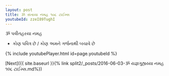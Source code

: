 ```yaml
---
layout: post
title: ૐ સંતાયા નમહ ૧૦૮ ટાઈમ્સ
youtubeId: zzeI89TughI
---
```

 
 
 ૐ પવીતહરયા નમહ  
 
 -  કોણ પવિત્ર છે / કોણ અમને ગર્જનાથી બચાવે છે 
 
  
 
  
 
 
 
 
 
 


{% include youtubePlayer.html id=page.youtubeId %}
 
[Next]({{ site.baseurl }}{% link  split2/_posts/2016-06-03-ૐ યજ્ઞગુહ્યય્યા નમહ ૧૦૮ ટાઈમ્સ.md%})
 
